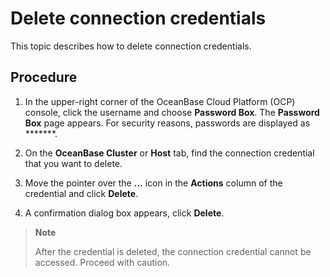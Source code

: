 # Delete connection credentials

This topic describes how to delete connection credentials.

## Procedure

1. In the upper-right corner of the OceanBase Cloud Platform (OCP) console, click the username and choose **Password Box**.
   The **Password Box** page appears.
   For security reasons, passwords are displayed as *******.

2. On the **OceanBase Cluster** or **Host** tab, find the connection credential that you want to delete.

3. Move the pointer over the **...** icon in the **Actions** column of the credential and click **Delete**.

4. A confirmation dialog box appears, click **Delete**.

> **Note**
>
> After the credential is deleted, the connection credential cannot be accessed. Proceed with caution.
